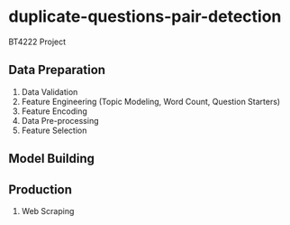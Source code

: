 # duplicate-questions-pair-detection
 BT4222 Project

## Data Preparation
1. Data Validation
2. Feature Engineering (Topic Modeling, Word Count, Question Starters)
3. Feature Encoding
4. Data Pre-processing
5. Feature Selection


## Model Building



## Production
1. Web Scraping
